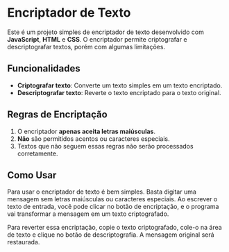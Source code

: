 # Encriptador de Texto

Este é um projeto simples de encriptador de texto desenvolvido com **JavaScript**, **HTML** e **CSS**. O encriptador permite criptografar e descriptografar textos, porém com algumas limitações.

## Funcionalidades

- **Criptografar texto**: Converte um texto simples em um texto encriptado.
- **Descriptografar texto**: Reverte o texto encriptado para o texto original.

## Regras de Encriptação

1. O encriptador **apenas aceita letras maiúsculas**.
2. **Não** são permitidos acentos ou caracteres especiais.
3. Textos que não seguem essas regras não serão processados corretamente.

## Como Usar

Para usar o encriptador de texto é bem simples. Basta digitar uma mensagem sem letras maiúsculas ou caracteres especiais. Ao escrever o texto de entrada, você pode clicar no botão de encriptação, e o programa vai transformar a mensagem em um texto criptografado.

Para reverter essa encriptação, copie o texto criptografado, cole-o na área de texto e clique no botão de descriptografia. A mensagem original será restaurada.

